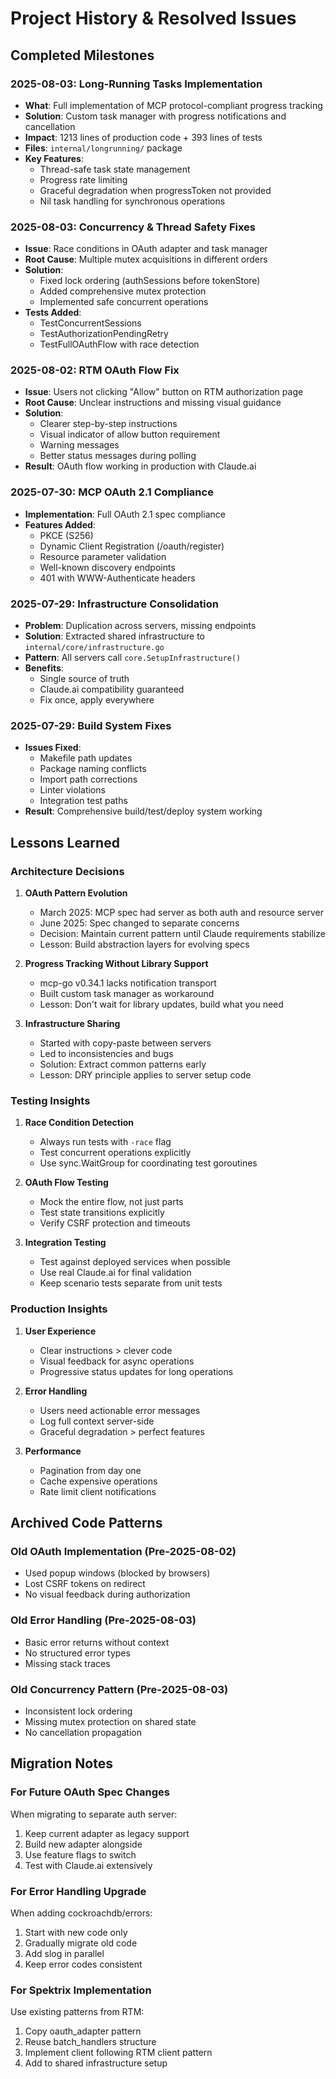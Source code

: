 # Project History & Resolved Issues

## Completed Milestones

### 2025-08-03: Long-Running Tasks Implementation
- **What**: Full implementation of MCP protocol-compliant progress tracking
- **Solution**: Custom task manager with progress notifications and cancellation
- **Impact**: 1213 lines of production code + 393 lines of tests
- **Files**: `internal/longrunning/` package
- **Key Features**:
  - Thread-safe task state management
  - Progress rate limiting
  - Graceful degradation when progressToken not provided
  - Nil task handling for synchronous operations

### 2025-08-03: Concurrency & Thread Safety Fixes
- **Issue**: Race conditions in OAuth adapter and task manager
- **Root Cause**: Multiple mutex acquisitions in different orders
- **Solution**: 
  - Fixed lock ordering (authSessions before tokenStore)
  - Added comprehensive mutex protection
  - Implemented safe concurrent operations
- **Tests Added**:
  - TestConcurrentSessions
  - TestAuthorizationPendingRetry
  - TestFullOAuthFlow with race detection

### 2025-08-02: RTM OAuth Flow Fix
- **Issue**: Users not clicking "Allow" button on RTM authorization page
- **Root Cause**: Unclear instructions and missing visual guidance
- **Solution**:
  - Clearer step-by-step instructions
  - Visual indicator of allow button requirement
  - Warning messages
  - Better status messages during polling
- **Result**: OAuth flow working in production with Claude.ai

### 2025-07-30: MCP OAuth 2.1 Compliance
- **Implementation**: Full OAuth 2.1 spec compliance
- **Features Added**:
  - PKCE (S256)
  - Dynamic Client Registration (/oauth/register)
  - Resource parameter validation
  - Well-known discovery endpoints
  - 401 with WWW-Authenticate headers

### 2025-07-29: Infrastructure Consolidation
- **Problem**: Duplication across servers, missing endpoints
- **Solution**: Extracted shared infrastructure to `internal/core/infrastructure.go`
- **Pattern**: All servers call `core.SetupInfrastructure()`
- **Benefits**:
  - Single source of truth
  - Claude.ai compatibility guaranteed
  - Fix once, apply everywhere

### 2025-07-29: Build System Fixes
- **Issues Fixed**:
  - Makefile path updates
  - Package naming conflicts
  - Import path corrections
  - Linter violations
  - Integration test paths
- **Result**: Comprehensive build/test/deploy system working

## Lessons Learned

### Architecture Decisions

1. **OAuth Pattern Evolution**
   - March 2025: MCP spec had server as both auth and resource server
   - June 2025: Spec changed to separate concerns
   - Decision: Maintain current pattern until Claude requirements stabilize
   - Lesson: Build abstraction layers for evolving specs

2. **Progress Tracking Without Library Support**
   - mcp-go v0.34.1 lacks notification transport
   - Built custom task manager as workaround
   - Lesson: Don't wait for library updates, build what you need

3. **Infrastructure Sharing**
   - Started with copy-paste between servers
   - Led to inconsistencies and bugs
   - Solution: Extract common patterns early
   - Lesson: DRY principle applies to server setup code

### Testing Insights

1. **Race Condition Detection**
   - Always run tests with `-race` flag
   - Test concurrent operations explicitly
   - Use sync.WaitGroup for coordinating test goroutines

2. **OAuth Flow Testing**
   - Mock the entire flow, not just parts
   - Test state transitions explicitly
   - Verify CSRF protection and timeouts

3. **Integration Testing**
   - Test against deployed services when possible
   - Use real Claude.ai for final validation
   - Keep scenario tests separate from unit tests

### Production Insights

1. **User Experience**
   - Clear instructions > clever code
   - Visual feedback for async operations
   - Progressive status updates for long operations

2. **Error Handling**
   - Users need actionable error messages
   - Log full context server-side
   - Graceful degradation > perfect features

3. **Performance**
   - Pagination from day one
   - Cache expensive operations
   - Rate limit client notifications

## Archived Code Patterns

### Old OAuth Implementation (Pre-2025-08-02)
- Used popup windows (blocked by browsers)
- Lost CSRF tokens on redirect
- No visual feedback during authorization

### Old Error Handling (Pre-2025-08-03)
- Basic error returns without context
- No structured error types
- Missing stack traces

### Old Concurrency Pattern (Pre-2025-08-03)
- Inconsistent lock ordering
- Missing mutex protection on shared state
- No cancellation propagation

## Migration Notes

### For Future OAuth Spec Changes
When migrating to separate auth server:
1. Keep current adapter as legacy support
2. Build new adapter alongside
3. Use feature flags to switch
4. Test with Claude.ai extensively

### For Error Handling Upgrade
When adding cockroachdb/errors:
1. Start with new code only
2. Gradually migrate old code
3. Add slog in parallel
4. Keep error codes consistent

### For Spektrix Implementation
Use existing patterns from RTM:
1. Copy oauth_adapter pattern
2. Reuse batch_handlers structure
3. Implement client following RTM client pattern
4. Add to shared infrastructure setup